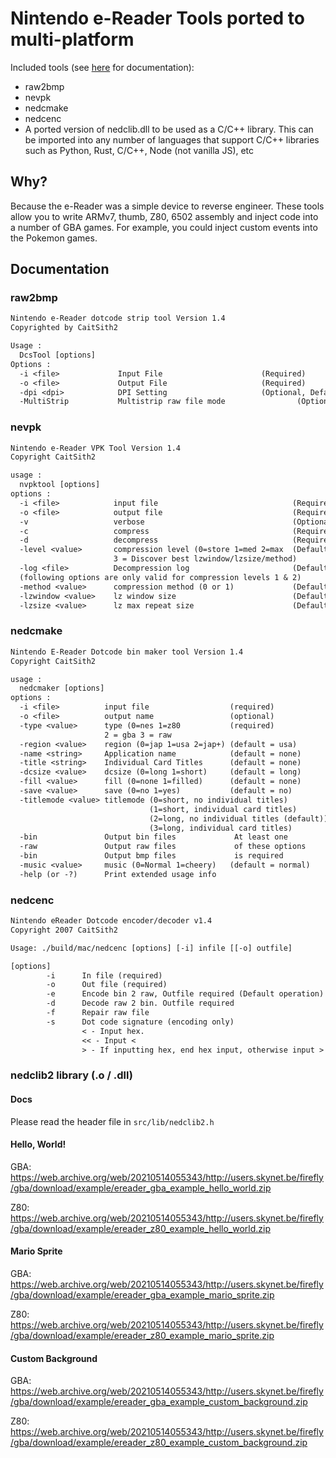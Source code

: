 # Nintendo e-Reader Tools ported to multi-platform

Included tools (see [here](#documentation) for documentation):

- raw2bmp
- nevpk
- nedcmake
- nedcenc
- A ported version of nedclib.dll to be used as a C/C++ library. This can be imported into any number of languages that support C/C++ libraries such as Python, Rust, C/C++, Node (not vanilla JS), etc

## Why?

Because the e-Reader was a simple device to reverse engineer. These tools allow you to write ARMv7, thumb, Z80, 6502 assembly and inject code into a number of GBA games. For example, you could inject custom events into the Pokemon games.

## Documentation

### raw2bmp

```txt
Nintendo e-Reader dotcode strip tool Version 1.4
Copyrighted by CaitSith2

Usage :
  DcsTool [options]
Options :
  -i <file>             Input File                      (Required)
  -o <file>             Output File                     (Required)
  -dpi <dpi>            DPI Setting                     (Optional, Default 300)
  -MultiStrip           Multistrip raw file mode                (Optional)
```

### nevpk

```txt
Nintendo e-Reader VPK Tool Version 1.4
Copyright CaitSith2

usage :
  nvpktool [options]
options :
  -i <file>            input file                              (Required)
  -o <file>            output file                             (Required)
  -v                   verbose                                 (Optional)
  -c                   compress                                (Required *)
  -d                   decompress                              (Required *)
  -level <value>       compression level (0=store 1=med 2=max  (Default = 2)
                       3 = Discover best lzwindow/lzsize/method)
  -log <file>          Decompression log                       (Default = none)
  (following options are only valid for compression levels 1 & 2)
  -method <value>      compression method (0 or 1)             (Default = 0)
  -lzwindow <value>    lz window size                          (Default = 4096)
  -lzsize <value>      lz max repeat size                      (Default = 256)
```

### nedcmake

```txt
Nintendo E-Reader Dotcode bin maker tool Version 1.4
Copyright CaitSith2

usage :
  nedcmaker [options]
options :
  -i <file>          input file                  (required)
  -o <file>          output name                 (optional)
  -type <value>      type (0=nes 1=z80           (required)
                     2 = gba 3 = raw
  -region <value>    region (0=jap 1=usa 2=jap+) (default = usa)
  -name <string>     Application name            (default = none)
  -title <string>    Individual Card Titles      (default = none)
  -dcsize <value>    dcsize (0=long 1=short)     (default = long)
  -fill <value>      fill (0=none 1=filled)      (default = none)
  -save <value>      save (0=no 1=yes)           (default = no)
  -titlemode <value> titlemode (0=short, no individual titles)
                               (1=short, individual card titles)
                               (2=long, no individual titles (default))
                               (3=long, individual card titles)
  -bin               Output bin files             At least one
  -raw               Output raw files             of these options
  -bin               Output bmp files             is required
  -music <value>     music (0=Normal 1=cheery)   (default = normal)
  -help (or -?)      Print extended usage info
```

### nedcenc

```txt
Nintendo eReader Dotcode encoder/decoder v1.4
Copyright 2007 CaitSith2

Usage: ./build/mac/nedcenc [options] [-i] infile [[-o] outfile]

[options]
        -i      In file (required)
        -o      Out file (required)
        -e      Encode bin 2 raw, Outfile required (Default operation)
        -d      Decode raw 2 bin. Outfile required
        -f      Repair raw file
        -s      Dot code signature (encoding only)
                < - Input hex.
                << - Input <
                > - If inputting hex, end hex input, otherwise input >
```

### nedclib2 library (.o / .dll)

#### Docs

Please read the header file in `src/lib/nedclib2.h`

#### Hello, World!

GBA: https://web.archive.org/web/20210514055343/http://users.skynet.be/firefly/gba/download/example/ereader_gba_example_hello_world.zip

Z80: https://web.archive.org/web/20210514055343/http://users.skynet.be/firefly/gba/download/example/ereader_z80_example_hello_world.zip

#### Mario Sprite

GBA: https://web.archive.org/web/20210514055343/http://users.skynet.be/firefly/gba/download/example/ereader_gba_example_mario_sprite.zip

Z80: https://web.archive.org/web/20210514055343/http://users.skynet.be/firefly/gba/download/example/ereader_z80_example_mario_sprite.zip

#### Custom Background

GBA: https://web.archive.org/web/20210514055343/http://users.skynet.be/firefly/gba/download/example/ereader_gba_example_custom_background.zip

Z80: https://web.archive.org/web/20210514055343/http://users.skynet.be/firefly/gba/download/example/ereader_z80_example_custom_background.zip
